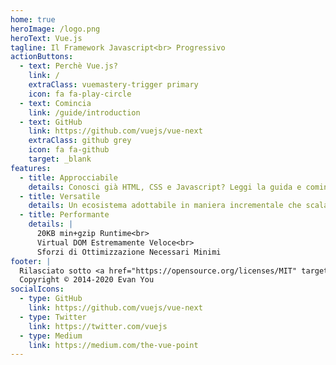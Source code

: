 ```yaml
---
home: true
heroImage: /logo.png
heroText: Vue.js
tagline: Il Framework Javascript<br> Progressivo
actionButtons:
  - text: Perchè Vue.js?
    link: /
    extraClass: vuemastery-trigger primary
    icon: fa fa-play-circle
  - text: Comincia
    link: /guide/introduction
  - text: GitHub
    link: https://github.com/vuejs/vue-next
    extraClass: github grey
    icon: fa fa-github
    target: _blank
features:
  - title: Approcciabile
    details: Conosci già HTML, CSS e Javascript? Leggi la guida e comincia a creare in un attimo!
  - title: Versatile
    details: Un ecosistema adottabile in maniera incrementale che scala da una libreria ad un framework completo.
  - title: Performante
    details: |
      20KB min+gzip Runtime<br>
      Virtual DOM Estremamente Veloce<br>
      Sforzi di Ottimizzazione Necessari Minimi
footer: |
  Rilasciato sotto <a href="https://opensource.org/licenses/MIT" target="_blank" rel="noopener">Licenza MIT</a><br>
  Copyright © 2014-2020 Evan You
socialIcons:
  - type: GitHub
    link: https://github.com/vuejs/vue-next
  - type: Twitter
    link: https://twitter.com/vuejs
  - type: Medium
    link: https://medium.com/the-vue-point
---
```


<common-vuemastery-video-modal/>
